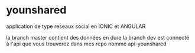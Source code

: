 # younshared

application de type reseaux social en IONIC et ANGULAR

la branch master contient des données en dure
la branch dev est connecté à l'api que vous trouverez dans mes repo nommé api-younshared
